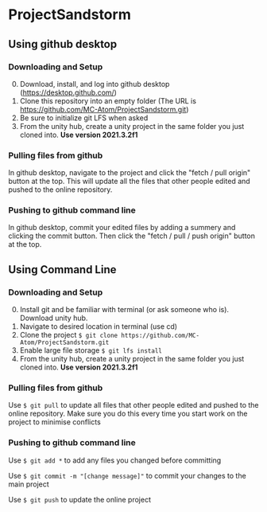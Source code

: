 # ProjectSandstorm

## Using github desktop

### Downloading and Setup
0. Download, install, and log into github desktop (https://desktop.github.com/)
1. Clone this repository into an empty folder (The URL is https://github.com/MC-Atom/ProjectSandstorm.git)
2. Be sure to initialize git LFS when asked
3. From the unity hub, create a unity project in the same folder you just cloned into. **Use version 2021.3.2f1**

### Pulling files from github
In github desktop, navigate to the project and click the "fetch / pull origin" button at the top. This will update all the files that other people edited and pushed to the online repository.

### Pushing to github command line
In github desktop, commit your edited files by adding a summery and clicking the commit button. Then click the "fetch / pull / push origin" button at the top.


## Using Command Line

### Downloading and Setup
0. Install git and be familiar with terminal (or ask someone who is). Download unity hub.
1. Navigate to desired location in terminal (use cd)
2. Clone the project `$ git clone https://github.com/MC-Atom/ProjectSandstorm.git`
3. Enable large file storage `$ git lfs install`
4. From the unity hub, create a unity project in the same folder you just cloned into. **Use version 2021.3.2f1**

### Pulling files from github
Use `$ git pull` to update all files that other people edited and pushed to the online repository. Make sure you do this every time you start work on the project to minimise conflicts

### Pushing to github command line
Use `$ git add *` to add any files you changed before committing

Use `$ git commit -m "[change message]"` to commit your changes to the main project

Use `$ git push` to update the online project
